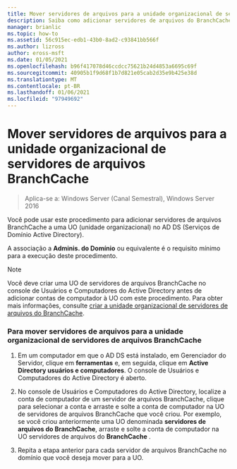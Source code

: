 ```yaml
---
title: Mover servidores de arquivos para a unidade organizacional de servidores de arquivos BranchCache
description: Saiba como adicionar servidores de arquivos do BranchCache a uma UO (unidade organizacional) no Active Directory Domain Services (AD DS).
manager: brianlic
ms.topic: how-to
ms.assetid: 56c915ec-edb1-43b0-8ad2-c93841bb566f
ms.author: lizross
author: eross-msft
ms.date: 01/05/2021
ms.openlocfilehash: b96f417078d46ccdcc75621b24d4853a6695c69f
ms.sourcegitcommit: 40905b1f9d68f1b7d821e05cab2d35e9b425e38d
ms.translationtype: MT
ms.contentlocale: pt-BR
ms.lasthandoff: 01/06/2021
ms.locfileid: "97949692"
---
```

# <a name="move-file-servers-to-the-branchcache-file-servers-organizational-unit"></a>Mover servidores de arquivos para a unidade organizacional de servidores de arquivos BranchCache

>Aplica-se a: Windows Server (Canal Semestral), Windows Server 2016

Você pode usar este procedimento para adicionar servidores de arquivos BranchCache a uma UO (unidade organizacional) no AD DS (Serviços de Domínio Active Directory).

A associação a **Adminis. do Domínio** ou equivalente é o requisito mínimo para a execução deste procedimento.

> [!NOTE]
> Você deve criar uma UO de servidores de arquivos BranchCache no console de Usuários e Computadores do Active Directory antes de adicionar contas de computador à UO com este procedimento. Para obter mais informações, consulte [criar a unidade organizacional de servidores de arquivos do BranchCache](../../branchcache/deploy/Create-the-BranchCache-File-Servers-Organizational-Unit.md).

### <a name="to-move-file-servers-to-the-branchcache-file-servers-organizational-unit"></a>Para mover servidores de arquivos para a unidade organizacional de servidores de arquivos BranchCache

1.  Em um computador em que o AD DS está instalado, em Gerenciador do Servidor, clique em **ferramentas** e, em seguida, clique em **Active Directory usuários e computadores**. O console de Usuários e Computadores do Active Directory é aberto.

2.  No console de Usuários e Computadores do Active Directory, localize a conta de computador de um servidor de arquivos BranchCache, clique para selecionar a conta e arraste e solte a conta de computador na UO de servidores de arquivos BranchCache que você criou. Por exemplo, se você criou anteriormente uma UO denominada **servidores de arquivos do BranchCache**, arraste e solte a conta de computador na UO servidores de arquivos do **BranchCache** .

3.  Repita a etapa anterior para cada servidor de arquivos BranchCache no domínio que você deseja mover para a UO.



